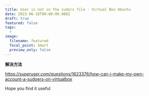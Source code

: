 ```yaml
---
title: User is not in the sudors file - Virtual Box Ubuntu
date: 2023-06-16T00:00:00.000Z
draft: true
featured: false
tags:
  - 
image:
  filename: featured
  focal_point: Smart
  preview_only: false
---
```



**解決方法**

https://superuser.com/questions/1623376/how-can-i-make-my-own-account-a-sudoers-on-virtualbox


Hope you find it useful